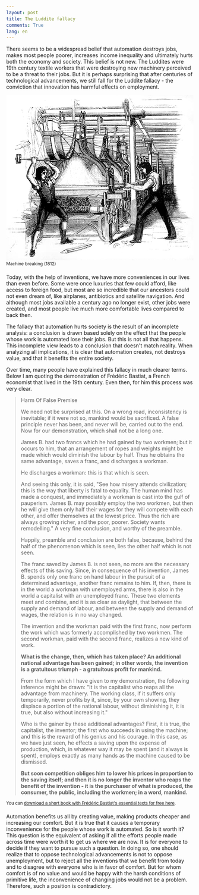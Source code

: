 ```yaml
---
layout: post
title: The Luddite fallacy
comments: True
lang: en
---
```


There seems to be a widespread belief that automation destroys jobs, makes most people poorer, increases income inequality and ultimately hurts both the economy and society. This belief is not new. The Luddites were 19th century textile workers that were destroying new machinery perceived to be a threat to their jobs. But it is perhaps surprising that after centuries of technological advancements, we still fall for the Luddite fallacy - the conviction that innovation has harmful effects on employment.

 <!--more-->

 ![Frame-Breaking, 1812](/assets/frame-breaking-1812.jpg "Frame-Breaking, 1812")
 <sup>Machine breaking (1812)</sup>

Today, with the help of inventions, we have more conveniences in our lives than even before. Some were once luxuries that few could afford, like access to foreign food, but most are so incredible that our ancestors could not even dream of, like airplanes, antibiotics and satellite navigation. And although most jobs available a century ago no longer exist, other jobs were created, and most people live much more comfortable lives compared to back then.

The fallacy that automation hurts society is the result of an incomplete analysis: a conclusion is drawn based solely on the effect that the people whose work is automated lose their jobs. But this is not all that happens. This incomplete view leads to a conclusion that doesn't match reality. When analyzing all implications, it is clear that automation creates, not destroys value, and that it benefits the entire society.

Over time, many people have explained this fallacy in much clearer terms. Below I am quoting the demonstration of Frédéric Bastiat, a French economist that lived in the 19th century. Even then, for him this process was very clear.


>Harm Of False Premise
>
>We need not be surprised at this. On a wrong road, inconsistency is inevitable; if it were not so, mankind would be sacrificed. A false principle never has been, and never will be, carried out to the end. Now for our demonstration, which shall not be a long one.
>
>James B. had two francs which he had gained by two workmen; but it occurs to him, that an arrangement of ropes and weights might be made which would diminish the labour by half. Thus he obtains the same advantage, saves a franc, and discharges a workman.
>
>He discharges a workman: this is that which is seen.
>
>And seeing this only, it is said, "See how misery attends civilization; this is the way that liberty is fatal to equality. The human mind has made a conquest, and immediately a workman is cast into the gulf of pauperism. James B. may possibly employ the two workmen, but then he will give them only half their wages for they will compete with each other, and offer themselves at the lowest price. Thus the rich are always growing richer, and the poor, poorer. Society wants remodelling." A very fine conclusion, and worthy of the preamble.
>
>Happily, preamble and conclusion are both false, because, behind the half of the phenomenon which is seen, lies the other half which is not seen.
>
>The franc saved by James B. is not seen, no more are the necessary effects of this saving. Since, in consequence of his invention, James B. spends only one franc on hand labour in the pursuit of a determined advantage, another franc remains to him. If, then, there is in the world a workman with unemployed arms, there is also in the world a capitalist with an unemployed franc. These two elements meet and combine, and it is as clear as daylight, that between the supply and demand of labour, and between the supply and demand of wages, the relation is in no way changed.
>
>The invention and the workman paid with the first franc, now perform the work which was formerly accomplished by two workmen. The second workman, paid with the second franc, realizes a new kind of work.
>
>**What is the change, then, which has taken place? An additional national advantage has been gained; in other words, the invention is a gratuitous triumph - a gratuitous profit for mankind.**
>
>From the form which I have given to my demonstration, the following inference might be drawn: "It is the capitalist who reaps all the advantage from machinery. The working class, if it suffers only temporarily, never profits by it, since, by your own showing, they displace a portion of the national labour, without diminishing it, it is true, but also without increasing it."
>
>Who is the gainer by these additional advantages? First, it is true, the capitalist, the inventor; the first who succeeds in using the machine; and this is the reward of his genius and his courage. In this case, as we have just seen, he effects a saving upon the expense of production, which, in whatever way it may be spent (and it always is spent), employs exactly as many hands as the machine caused to be dismissed.
>
>**But soon competition obliges him to lower his prices in proportion to the saving itself; and then it is no longer the inventor who reaps the benefit of the invention - it is the purchaser of what is produced, the consumer, the public, including the workmen; in a word, mankind.**

<sup>You can <a href="https://fee.org/resources/the-essential-frederic-bastiat/">download a short book with Frédéric Bastiat's essential texts for free here</a>.</sup>

Automation benefits us all by creating value, making products cheaper and increasing our comfort. But it is true that it causes a temporary inconvenience for the people whose work is automated. So is it worth it? This question is the equivalent of asking if all the efforts people made across time were worth it to get us where we are now. It is for everyone to decide if they want to pursue such a question. In doing so, one should realize that to oppose technological advancements is not to oppose unemployment, but to reject all the inventions that we benefit from today and to disagree with everyone who is in favor of comfort. But for whom comfort is of no value and would be happy with the harsh conditions of primitive life, the inconvenience of changing jobs would not be a problem. Therefore, such a position is contradictory.
